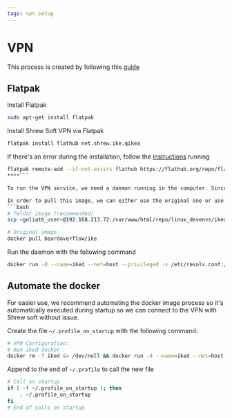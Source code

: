 ```yaml
---
tags: vpn setup
---
```


# VPN
This process is created by following this [guide](https://flathub.org/apps/details/net.shrew.ike.qikea)
## Flatpak
Install Flatpak
```bash
sudo apt-get install flatpak
```

Install Shrew Soft VPN via Flatpak
```bash
flatpak install flathub net.shrew.ike.qikea
```

If there's an error during the installation, follow the [instructions](https://itsfoss.com/no-remote-ref-found-flatpak/) running
```bash
flatpak remote-add --if-not-exists flathub https://flathub.org/repo/flathub.flatpakrepo
****```

To run the VPN service, we need a daemon running in the computer. Since this option is not supported since Ubuntu 18.04, we have found this [docker image](https://hub.docker.com/r/beardoverflow/ike) as a workaround.

In order to pull this image, we can either use the original one or use a snapshot built by Teldat for easier use.
```bash
# Teldat image (recommended)
scp <goliath_user>@192.168.213.72:/var/www/html/repo/linux_devenvs/iked.tar iked.tar && docker image load -i iked.tar

# Original image
docker pull beardoverflow/ike
```

Run the daemon with the following command
```bash
docker run -d --name=iked --net=host --privileged -v /etc/resolv.conf:/etc/resolv.conf -v /run:/run beardoverflow/ike
```

## Automate the docker
For easier use, we recommend automating the docker image process so it's automatically executed during startup so we can connect to the VPN with Shrew soft without issue.

Create the file `~/.profile_on_startup` with the following command:
```bash
# VPN Configuration:
# Run iked docker
docker rm -f iked &> /dev/null && docker run -d --name=iked --net=host --privileged -v /etc/resolv.conf:/etc/resolv.conf -v /run:/run beardoverflow/ike
```

Append to the end of  `~/.profile` to call the new file
```bash
# Call on startup
if [ -f ~/.profile_on_startup ]; then
    . ~/.profile_on_startup
fi
# End of calls on startup
```

